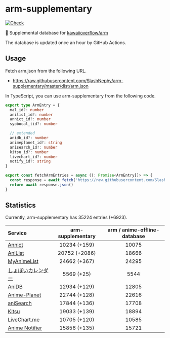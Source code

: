 # arm-supplementary

[![Check](https://github.com/SlashNephy/arm-supplementary/actions/workflows/check-node.yml/badge.svg)](https://github.com/SlashNephy/arm-supplementary/actions/workflows/check-node.yml)

💊 Supplemental database for [kawaiioverflow/arm](https://github.com/kawaiioverflow/arm)

The database is updated once an hour by GitHub Actions.

## Usage

Fetch arm.json from the following URL.

- https://raw.githubusercontent.com/SlashNephy/arm-supplementary/master/dist/arm.json

In TypeScript, you can use arm-supplementary from the following code.

```TypeScript
export type ArmEntry = {
  mal_id?: number
  anilist_id?: number
  annict_id?: number
  syobocal_tid?: number

  // extended
  anidb_id?: number
  animeplanet_id?: string
  anisearch_id?: number
  kitsu_id?: number
  livechart_id?: number
  notify_id?: string
}

export const fetchArmEntries = async (): Promise<ArmEntry[]> => {
  const response = await fetch('https://raw.githubusercontent.com/SlashNephy/arm-supplementary/master/dist/arm.json')
  return await response.json()
}
```

## Statistics

Currently, arm-supplementary has 35224 entries (+6923).

| Service                                     | arm-supplementary | arm / anime-offline-database |
| :------------------------------------------ | :---------------: | :--------------------------: |
| [Annict](https://annict.com)                |   10234 (+159)    |            10075             |
| [AniList](https://anilist.co)               |   20752 (+2086)   |            18666             |
| [MyAnimeList](https://myanimelist.net)      |   24662 (+367)    |            24295             |
| [しょぼいカレンダー](https://cal.syoboi.jp) |    5569 (+25)     |             5544             |
| [AniDB](https://anidb.net)                  |   12934 (+129)    |            12805             |
| [Anime-Planet](https://anime-planet.com)    |   22744 (+128)    |            22616             |
| [aniSearch](https://anisearch.com)          |   17844 (+136)    |            17708             |
| [Kitsu](https://kitsu.io)                   |   19033 (+139)    |            18894             |
| [LiveChart.me](https://livechart.me)        |   10705 (+120)    |            10585             |
| [Anime Notifier](https://notify.moe)        |   15856 (+135)    |            15721             |

